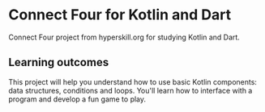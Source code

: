# Connect Four for Kotlin and Dart

Connect Four project from hyperskill.org for studying Kotlin and Dart.

## Learning outcomes
This project will help you understand how to use basic Kotlin components: data structures, conditions and loops. You'll learn how to interface with a program and develop a fun game to play.
